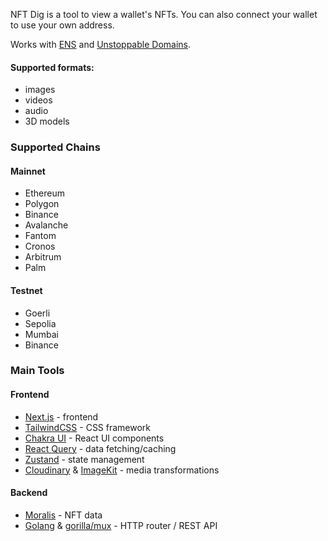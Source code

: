 NFT Dig is a tool to view a wallet's NFTs. You can also connect your wallet to use your own address.

Works with [ENS](https://ens.domains/) and [Unstoppable Domains](https://unstoppabledomains.com/).

#### Supported formats:

- images
- videos
- audio
- 3D models

### Supported Chains

#### Mainnet

- Ethereum
- Polygon
- Binance
- Avalanche
- Fantom
- Cronos
- Arbitrum
- Palm

#### Testnet

- Goerli
- Sepolia
- Mumbai
- Binance

### Main Tools

#### Frontend

- [Next.js](https://nextjs.org/) - frontend
- [TailwindCSS](https://tailwindcss.com/) - CSS framework
- [Chakra UI](https://chakra-ui.com/) - React UI components
- [React Query](https://tanstack.com/query/latest) - data fetching/caching
- [Zustand](https://github.com/pmndrs/zustand/) - state management
- [Cloudinary](https://cloudinary.com/) & [ImageKit](http://imagekit.io/) - media transformations

#### Backend

- [Moralis](https://moralis.io) - NFT data
- [Golang](https://go.dev) & [gorilla/mux](https://github.com/gorilla/mux/) - HTTP router / REST API
